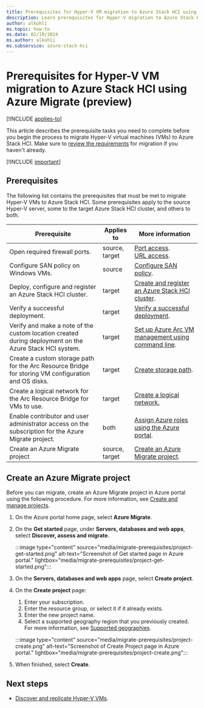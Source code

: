 ```yaml
--- 
title: Prerequisites for Hyper-V VM migration to Azure Stack HCI using Azure Migrate (preview)
description: Learn prerequisites for Hyper-V migration to Azure Stack HCI using Azure Migrate (preview).
author: alkohli
ms.topic: how-to
ms.date: 01/19/2024
ms.author: alkohli
ms.subservice: azure-stack-hci
---
```


# Prerequisites for Hyper-V VM migration to Azure Stack HCI using Azure Migrate (preview)

[!INCLUDE [applies-to](../../includes/hci-applies-to-23h2.md)]

This article describes the prerequisite tasks you need to complete before you begin the process to migrate Hyper-V virtual machines (VMs) to Azure Stack HCI. Make sure to [review the requirements](migrate-hyperv-requirements.md) for migration if you haven't already.

[!INCLUDE [important](../../includes/hci-preview.md)]

## Prerequisites

The following list contains the prerequisites that must be met to migrate Hyper-V VMs to Azure Stack HCI. Some prerequisites apply to the source Hyper-V server, some to the target Azure Stack HCI cluster, and others to both.

|Prerequisite|Applies to|More information|
|--|--|--|
|Open required firewall ports.|source, target|[Port access](/azure/migrate/migrate-support-matrix-hyper-v#port-access).<br>[URL access](/azure/migrate/migrate-appliance#url-access).|
|Configure SAN policy on Windows VMs.|source|[Configure SAN policy](/azure/migrate/prepare-for-migration#configure-san-policy).|
|Deploy, configure and register an Azure Stack HCI cluster.|target|[Create and register an Azure Stack HCI cluster](../deploy/deployment-introduction.md).|
| Verify a successful deployment. | target | [Verify a successful deployment](../deploy/deploy-via-portal.md#verify-a-successful-deployment). |
|Verify and make a note of the custom location created during deployment on the Azure Stack HCI system.|target|[Set up Azure Arc VM management using command line](../manage/deploy-arc-resource-bridge-using-command-line.md?tabs=for-static-ip-address-1%2Cfor-static-ip-address-2).|
|Create a custom storage path for the Arc Resource Bridge for storing VM configuration and OS disks.|target| [Create storage path](../manage/create-storage-path.md).|
|Create a logical network for the Arc Resource Bridge for VMs to use.|target|[Create a logical network.](../manage/create-logical-networks.md)|
|Enable contributor and user administrator access on the subscription for the Azure Migrate project.|both|[Assign Azure roles using the Azure portal](/azure/role-based-access-control/role-assignments-portal).|
|Create an Azure Migrate project|source, target|[Create an Azure Migrate project](#create-an-azure-migrate-project).|

## Create an Azure Migrate project

Before you can migrate, create an Azure Migrate project in Azure portal using the following procedure. For more information, see [Create and manage projects](/azure/migrate/create-manage-projects).

1. On the Azure portal home page, select **Azure Migrate**.

1. On the **Get started** page, under **Servers, databases and web apps**, select **Discover, assess and migrate**.

    :::image type="content" source="media/migrate-prerequisites/project-get-started.png" alt-text="Screenshot of Get started page in Azure portal." lightbox="media/migrate-prerequisites/project-get-started.png":::

1. On the **Servers, databases and web apps** page, select **Create project**.

1. On the **Create project** page:
    1. Enter your subscription.
    1. Enter the resource group, or select it if it already exists.
    1. Enter the new project name.
    1. Select a supported geography region that you previously created. For more information, see [Supported geographies](migrate-hyperv-requirements.md#supported-geographies).

    :::image type="content" source="media/migrate-prerequisites/project-create.png" alt-text="Screenshot of Create Project page in Azure portal." lightbox="media/migrate-prerequisites/project-create.png":::

1. When finished, select **Create**.

## Next steps

- [Discover and replicate Hyper-V VMs](migrate-hyperv-replicate.md).
